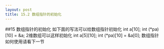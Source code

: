 ```yaml
---
layout: post
title: 15.2 数组指针的初始化 
---
```

##15 数组指针的初始化
如下面的写法可以给数组指针初始化
	int a[10];
	int (\*pa)[10] = &a;
2维数组可以这样初始化
	int a[5][10];
	int (\*pa)[10] = &a[0];
数组指针如何使用请看下一节


